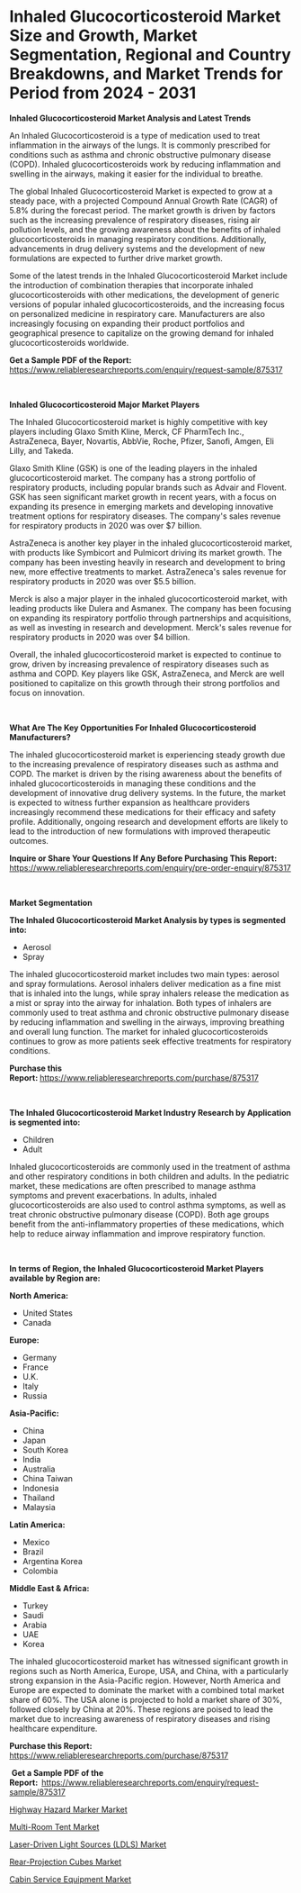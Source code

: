 <p><h1>Inhaled Glucocorticosteroid Market Size and Growth, Market Segmentation, Regional and Country Breakdowns, and Market Trends for Period from 2024 -  2031</h1></p><p><strong>Inhaled Glucocorticosteroid Market Analysis and Latest Trends</strong></p>
<p><p>An Inhaled Glucocorticosteroid is a type of medication used to treat inflammation in the airways of the lungs. It is commonly prescribed for conditions such as asthma and chronic obstructive pulmonary disease (COPD). Inhaled glucocorticosteroids work by reducing inflammation and swelling in the airways, making it easier for the individual to breathe.</p><p>The global Inhaled Glucocorticosteroid Market is expected to grow at a steady pace, with a projected Compound Annual Growth Rate (CAGR) of 5.8% during the forecast period. The market growth is driven by factors such as the increasing prevalence of respiratory diseases, rising air pollution levels, and the growing awareness about the benefits of inhaled glucocorticosteroids in managing respiratory conditions. Additionally, advancements in drug delivery systems and the development of new formulations are expected to further drive market growth.</p><p>Some of the latest trends in the Inhaled Glucocorticosteroid Market include the introduction of combination therapies that incorporate inhaled glucocorticosteroids with other medications, the development of generic versions of popular inhaled glucocorticosteroids, and the increasing focus on personalized medicine in respiratory care. Manufacturers are also increasingly focusing on expanding their product portfolios and geographical presence to capitalize on the growing demand for inhaled glucocorticosteroids worldwide.</p></p>
<p><strong>Get a Sample PDF of the Report:&nbsp;</strong> <a href="https://www.reliableresearchreports.com/enquiry/request-sample/875317">https://www.reliableresearchreports.com/enquiry/request-sample/875317</a></p>
<p>&nbsp;</p>
<p><strong>Inhaled Glucocorticosteroid Major Market Players</strong></p>
<p><p>The Inhaled Glucocorticosteroid market is highly competitive with key players including Glaxo Smith Kline, Merck, CF PharmTech Inc., AstraZeneca, Bayer, Novartis, AbbVie, Roche, Pfizer, Sanofi, Amgen, Eli Lilly, and Takeda. </p><p>Glaxo Smith Kline (GSK) is one of the leading players in the inhaled glucocorticosteroid market. The company has a strong portfolio of respiratory products, including popular brands such as Advair and Flovent. GSK has seen significant market growth in recent years, with a focus on expanding its presence in emerging markets and developing innovative treatment options for respiratory diseases. The company's sales revenue for respiratory products in 2020 was over $7 billion.</p><p>AstraZeneca is another key player in the inhaled glucocorticosteroid market, with products like Symbicort and Pulmicort driving its market growth. The company has been investing heavily in research and development to bring new, more effective treatments to market. AstraZeneca's sales revenue for respiratory products in 2020 was over $5.5 billion.</p><p>Merck is also a major player in the inhaled glucocorticosteroid market, with leading products like Dulera and Asmanex. The company has been focusing on expanding its respiratory portfolio through partnerships and acquisitions, as well as investing in research and development. Merck's sales revenue for respiratory products in 2020 was over $4 billion.</p><p>Overall, the inhaled glucocorticosteroid market is expected to continue to grow, driven by increasing prevalence of respiratory diseases such as asthma and COPD. Key players like GSK, AstraZeneca, and Merck are well positioned to capitalize on this growth through their strong portfolios and focus on innovation.</p></p>
<p>&nbsp;</p>
<p><strong>What Are The Key Opportunities For Inhaled Glucocorticosteroid Manufacturers?</strong></p>
<p><p>The inhaled glucocorticosteroid market is experiencing steady growth due to the increasing prevalence of respiratory diseases such as asthma and COPD. The market is driven by the rising awareness about the benefits of inhaled glucocorticosteroids in managing these conditions and the development of innovative drug delivery systems. In the future, the market is expected to witness further expansion as healthcare providers increasingly recommend these medications for their efficacy and safety profile. Additionally, ongoing research and development efforts are likely to lead to the introduction of new formulations with improved therapeutic outcomes.</p></p>
<p><strong>Inquire or Share Your Questions If Any Before Purchasing This Report:</strong> <a href="https://www.reliableresearchreports.com/enquiry/pre-order-enquiry/875317">https://www.reliableresearchreports.com/enquiry/pre-order-enquiry/875317</a></p>
<p>&nbsp;</p>
<p><strong>Market Segmentation</strong></p>
<p><strong>The Inhaled Glucocorticosteroid Market Analysis by types is segmented into:</strong></p>
<p><ul><li>Aerosol</li><li>Spray</li></ul></p>
<p><p>The inhaled glucocorticosteroid market includes two main types: aerosol and spray formulations. Aerosol inhalers deliver medication as a fine mist that is inhaled into the lungs, while spray inhalers release the medication as a mist or spray into the airway for inhalation. Both types of inhalers are commonly used to treat asthma and chronic obstructive pulmonary disease by reducing inflammation and swelling in the airways, improving breathing and overall lung function. The market for inhaled glucocorticosteroids continues to grow as more patients seek effective treatments for respiratory conditions.</p></p>
<p><strong>Purchase this Report:&nbsp;</strong><a href="https://www.reliableresearchreports.com/purchase/875317">https://www.reliableresearchreports.com/purchase/875317</a></p>
<p>&nbsp;</p>
<p><strong>The Inhaled Glucocorticosteroid Market Industry Research by Application is segmented into:</strong></p>
<p><ul><li>Children</li><li>Adult</li></ul></p>
<p><p>Inhaled glucocorticosteroids are commonly used in the treatment of asthma and other respiratory conditions in both children and adults. In the pediatric market, these medications are often prescribed to manage asthma symptoms and prevent exacerbations. In adults, inhaled glucocorticosteroids are also used to control asthma symptoms, as well as treat chronic obstructive pulmonary disease (COPD). Both age groups benefit from the anti-inflammatory properties of these medications, which help to reduce airway inflammation and improve respiratory function.</p></p>
<p>&nbsp;</p>
<p><strong>In terms of Region, the Inhaled Glucocorticosteroid Market Players available by Region are:</strong></p>
<p>
    <p> <strong> North America: </strong>
        <ul>
            <li>United States</li>
            <li>Canada</li>
        </ul>
        </p> 
    <p> <strong> Europe: </strong>
        <ul>
            <li>Germany</li>
            <li>France</li>
            <li>U.K.</li>
            <li>Italy</li>
            <li>Russia</li>
        </ul>
        </p> 
    <p> <strong> Asia-Pacific: </strong>
        <ul>
            <li>China</li>
            <li>Japan</li>
            <li>South Korea</li>
            <li>India</li>
            <li>Australia</li>
            <li>China Taiwan</li>
            <li>Indonesia</li>
            <li>Thailand</li>
            <li>Malaysia</li>
        </ul>
        </p> 
    <p> <strong> Latin America: </strong>
        <ul>
            <li>Mexico</li>
            <li>Brazil</li>
            <li>Argentina Korea</li>
            <li>Colombia</li>
        </ul>
        </p> 
    <p> <strong> Middle East & Africa: </strong>
        <ul>
            <li>Turkey</li>
            <li>Saudi</li>
            <li>Arabia</li>
            <li>UAE</li>
            <li>Korea</li>
        </ul>
    </p>
    </p>
<p><p>The inhaled glucocorticosteroid market has witnessed significant growth in regions such as North America, Europe, USA, and China, with a particularly strong expansion in the Asia-Pacific region. However, North America and Europe are expected to dominate the market with a combined total market share of 60%. The USA alone is projected to hold a market share of 30%, followed closely by China at 20%. These regions are poised to lead the market due to increasing awareness of respiratory diseases and rising healthcare expenditure.</p></p>
<p><strong>Purchase this Report: </strong><a href="https://www.reliableresearchreports.com/purchase/875317">https://www.reliableresearchreports.com/purchase/875317</a></p>
<p>&nbsp;<strong>Get a Sample PDF of the Report:&nbsp;&nbsp;</strong><a href="https://www.reliableresearchreports.com/enquiry/request-sample/875317">https://www.reliableresearchreports.com/enquiry/request-sample/875317</a></p>
<p><strong></strong></p>
<p><p><a href="https://crocus-run-b5a.notion.site/Highway-Hazard-Marker-Market-Offers-Provide-Insightful-Data-for-the-Time-Period-from-2024-to-2031-an-f1967d62788b4f929b345cf0b46b336c">Highway Hazard Marker Market</a></p><p><a href="https://metal-farmhouse-e95.notion.site/Multi-Room-Tent-Market-Research-Report-Reveals-The-Latest-Trends-And-Opportunities-of-this-Market-fo-d2393a9be22c4f21a9662473029e6381">Multi-Room Tent Market</a></p><p><a href="https://view.publitas.com/reportprime-1/laser-driven-light-sources-ldls-market-size-share-trends-analysis-report-by-material-by-type-by-end-user-by-region-and-segment-forecasts-2024-2031/">Laser-Driven Light Sources (LDLS) Market</a></p><p><a href="https://view.publitas.com/reportprime-1/rear-projection-cubes-market-furnish-information-about-market-size-market-share-market-dynamics-and-projections-spanning-from-2024-to-2031/">Rear-Projection Cubes Market</a></p><p><a href="https://gratis-rainforest-2ca.notion.site/Cabin-Service-Equipment-Market-Size-Share-Trends-Analysis-Report-By-Application-Regional-Outlook-eada0a434ca44ce5ac48e95485d43827">Cabin Service Equipment Market</a></p></p>